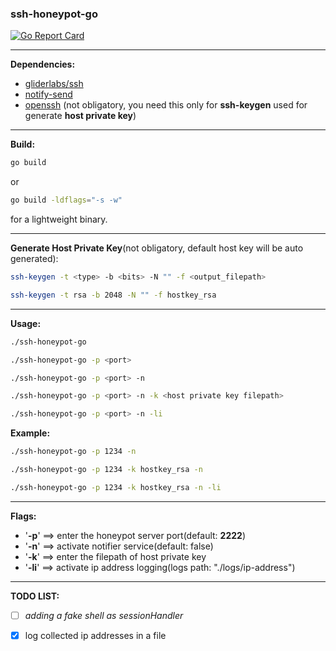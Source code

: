 ### ssh-honeypot-go

[![Go Report Card](https://goreportcard.com/badge/github.com/Ex0dIa-dev/ssh-honeypot-go)](https://goreportcard.com/report/github.com/Ex0dIa-dev/ssh-honeypot-go)

*****

**Dependencies:**

- [gliderlabs/ssh](https://github.com/gliderlabs/ssh)
- [notify-send](https://man.cx/notify-send)
- [openssh](https://www.openssh.com/) (not obligatory, you need this only for **ssh-keygen** used for generate **host private key**)

****

**Build:**

```bash
go build
```

or 

```bash
go build -ldflags="-s -w"
```

for a lightweight binary.

****

**Generate Host Private Key**(not obligatory, default host key will be auto generated):

```bash
ssh-keygen -t <type> -b <bits> -N "" -f <output_filepath>
```

```bash
ssh-keygen -t rsa -b 2048 -N "" -f hostkey_rsa
```

****

**Usage:**

```bash
./ssh-honeypot-go
```

```bash
./ssh-honeypot-go -p <port>
```

```bash
./ssh-honeypot-go -p <port> -n
```

```bash
./ssh-honeypot-go -p <port> -n -k <host private key filepath>
```

```bash
./ssh-honeypot-go -p <port> -n -li
```

**Example:**

```bash
./ssh-honeypot-go -p 1234 -n
```

```bash
./ssh-honeypot-go -p 1234 -k hostkey_rsa -n
```

```bash
./ssh-honeypot-go -p 1234 -k hostkey_rsa -n -li
```



****

**Flags:**

- '**-p**' ==> enter the honeypot server port(default: **2222**)
- '**-n**' ==> activate notifier service(default: false)
- '**-k**' ==> enter the filepath of host private key
- '**-li**' ==> activate ip address logging(logs path: "./logs/ip-address")

****

**TODO LIST:**

- [ ] *adding a fake shell as sessionHandler*
- [x] log collected ip addresses in a file

